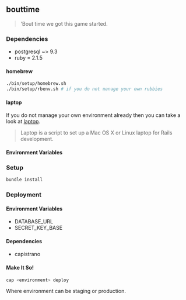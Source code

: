 ## bouttime
> 'Bout time we got this game started.
### Dependencies
* postgresql ~> 9.3
* ruby = 2.1.5
#### homebrew
```bash
./bin/setup/homebrew.sh
./bin/setup/rbenv.sh # if you do not manage your own rubbies
```
#### laptop
If you do not manage your own environment already then you can take a look at [laptop](https://github.com/wiserstudios/laptop).
> Laptop is a script to set up a Mac OS X or Linux laptop for Rails development.
#### Environment Variables
### Setup
```bash
bundle install
```
### Deployment
#### Environment Variables
* DATABASE_URL
* SECRET_KEY_BASE
#### Dependencies
* capistrano
#### Make It So!
```bash
cap <environment> deploy
```
Where environment can be staging or production.
